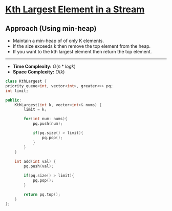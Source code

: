 # [Kth Largest Element in a Stream]()

## Approach (Using min-heap)
- Maintain a min-heap of of only K elements.
- If the size exceeds k then remove the top element from the heap.
- If you want to the kth largest element then return the top element.

---

- **Time Complexity:** $O(n*logk)$
- **Space Complexity:** $O(k)$


```cpp
class KthLargest {
priority_queue<int, vector<int>, greater<>> pq;
int limit;

public:
    KthLargest(int k, vector<int>& nums) {
        limit = k;

        for(int num: nums){
            pq.push(num);

            if(pq.size() > limit){
                pq.pop();
            }
        }
    }
    
    int add(int val) {
        pq.push(val);

        if(pq.size() > limit){
            pq.pop();
        }

        return pq.top();
    }
};
```